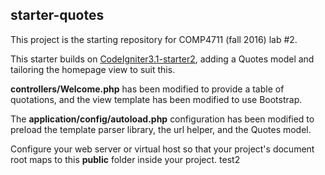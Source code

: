## starter-quotes

This project is the starting repository for COMP4711 (fall 2016) lab #2.

This starter builds on [CodeIgniter3.1-starter2](https://github.com/jedi-academy/CodeIgniter3.1-starter2),
adding a Quotes model and tailoring the homepage view to suit this.

**controllers/Welcome.php** has been modified to provide a table of quotations,
and the view template has been modified to use Bootstrap.

The **application/config/autoload.php** configuration has been modified
to preload the template parser library, the url helper, and the Quotes model.

Configure your web server or virtual host so that your project's
document root maps to this **public** folder inside your project.
test2
